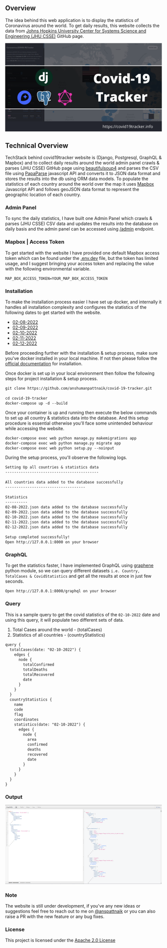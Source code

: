 ## Overview

The idea behind this web application is to display the statistics of Coronavirus around the world. To get daily results, this website collects 
the data from [Johns Hopkins University Center for Systems Science and Engineering (JHU CSSE)](https://github.com/CSSEGISandData/COVID-19/tree/master/csse_covid_19_data/csse_covid_19_daily_reports) GitHub page.

<img src="screenshot/Thumbnail.png" alt="COVID-19 Tracker">

## Technical Overview

TechStack behind covid19tracker website is (Django, Postgresql, GraphQL & Mapbox) and to collect daily results around the world admin panel crawls & 
parses (JHU CSSE) GitHub page using [beautifulsoup4](https://pypi.org/project/beautifulsoup4/) and parses the CSV file using 
[PapaParse](https://www.papaparse.com/) javascript API and converts it to JSON data format and stores the results into the db using ORM data models. 
To populate the statistics of each country around the world over the map it uses [Mapbox](https://www.mapbox.com/) Javascript API and follows geoJSON data 
format to represent the geographic location of each country.  

### Admin Panel

To sync the daily statistics, I have built one Admin Panel which crawls & parses (JHU CSSE) CSV data and updates the results into the database on 
daily basis and the admin panel can be accessed using [/admin](http://127.0.0.1:8000/admin) endpoint.

### Mapbox | Access Token

To get started with the website I have provided one default Mapbox access token which can be found under the [.env.dev](https://github.com/anshumanpattnaik/covid-19-tracker/blob/main/.env.dev#L11) file, but the token has limited 
usage, and I suggest bringing your access token and replacing the value with the following environmental variable.

``````````````````````````````````````````````````
MAP_BOX_ACCESS_TOKEN=YOUR_MAP_BOX_ACCESS_TOKEN
``````````````````````````````````````````````````

### Installation

To make the installation process easier I have set up docker, and internally it handles all installation complexity and configures the statistics of 
the following dates to get started with the website.

- [02-08-2022](data/02-08-2022.json)
- [02-09-2022](data/02-09-2022.json)
- [02-10-2022](data/02-10-2022.json)
- [02-11-2022](data/02-11-2022.json)
- [02-12-2022](data/02-12-2022.json)

Before proceeding further with the installation & setup process, make sure you've docker installed in your local machine. If not then please follow the 
[official documentation](https://docs.docker.com/engine/install/) for installation. 

Once docker is set up in your local environment then follow the following steps for project installation & setup process.

``````````````````````````````````````````````````````````````````
git clone https://github.com/anshumanpattnaik/covid-19-tracker.git

cd covid-19-tracker
docker-compose up -d --build 
``````````````````````````````````````````````````````````````````

Once your container is up and running then execute the below commands to set up all country & statistics data into the database. 
And this setup procedure is essential otherwise you'll face some unintended behaviour while accessing the website.


``````````````````````````````````````````````````````````````````
docker-compose exec web python manage.py makemigrations app
docker-compose exec web python manage.py migrate app
docker-compose exec web python setup.py --noinput
``````````````````````````````````````````````````````````````````

During the setup process, you'll observe the following logs.

``````````````````````````````````````````````````````````````````
Setting Up all countries & statistics data
------------------------------------------

All countries data added to the database successfully
------------------------------------

Statistics
----------
02-08-2022.json data added to the database successfully
02-09-2022.json data added to the database successfully
02-10-2022.json data added to the database successfully
02-11-2022.json data added to the database successfully
02-12-2022.json data added to the database successfully

Setup completed successfully!
Open http://127.0.0.1:8000 on your browser

``````````````````````````````````````````````````````````````````

### GraphQL

To get the statistics faster, I have implemented GraphQL using [graphene](https://pypi.org/project/graphene/) python module, so we can query different datasets `i.e. Country, TotalCases & CovidStatistics` and get all the results at once in just few seconds.

``````````````````````````````````````````````````
Open http://127.0.0.1:8000/graphql on your browser 
``````````````````````````````````````````````````

### Query

This is a sample query to get the covid statistics of the `02-10-2022` date and using this query, it will populate two different sets of data.

1. Total Cases around the world - (totalCases)
2. Statistics of all countries - (countryStatistics)

````````````````````````````````````````````````````
query {
  totalCases(date: "02-10-2022") {
    edges {
      node {
        totalConfirmed
        totalDeaths
        totalRecovered
        date
      }
    }
  }
  countryStatistics {
    name
    code
    flag
    coordinates
    statistics(date: "02-10-2022") {
      edges {
        node {
          area
          confirmed
          deaths
          recovered
          date
        }
      }
    }
  }
}
````````````````````````````````````````````````````
### Output

<img src="screenshot/graphql.png" alt="GraphQL Result">

### Note
The website is still under development, if you've any new ideas or suggestions feel free to reach out to me on 
[@anspattnaik](https://twitter.com/anspattnaik) or you can also raise a PR with the new feature or any bug fixes.

### License
This project is licensed under the [Apache 2.0 License](LICENSE)
